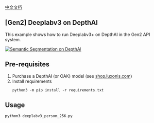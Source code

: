 [中文文档](README.zh-CN.md)

## [Gen2] Deeplabv3 on DepthAI 

This example shows how to run Deeplabv3+ on DepthAI in the Gen2 API system.  

[![Semantic Segmentation on DepthAI](https://user-images.githubusercontent.com/32992551/109359126-25a9ed00-7842-11eb-9071-cddc7439e3ca.png)](https://www.youtube.com/watch?v=zjcUChyyNgI "Deeplabv3+ Custom Training for DepthAI")

## Pre-requisites

1. Purchase a DepthAI (or OAK) model (see [shop.luxonis.com](https://shop.luxonis.com/))
2. Install requirements
   ```
   python3 -m pip install -r requirements.txt
   ```

## Usage

```
python3 deeplabv3_person_256.py
```
